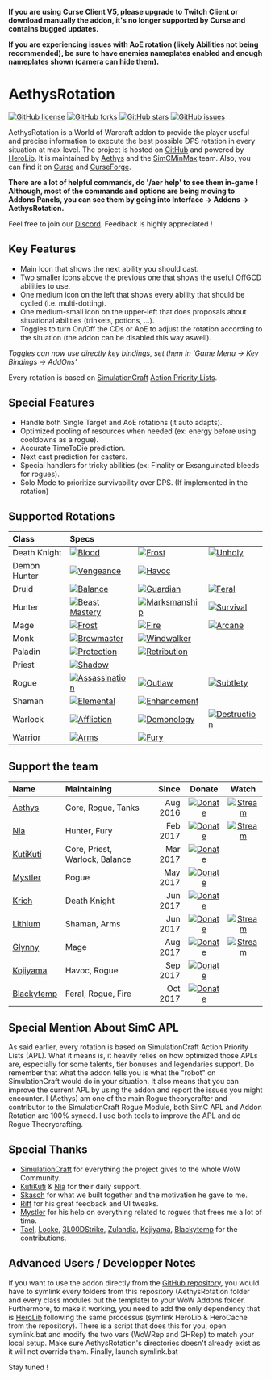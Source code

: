 
**If you are using Curse Client V5, please upgrade to Twitch Client or download manually the addon, it's no longer supported by Curse and contains bugged updates.**

**If you are experiencing issues with AoE rotation (likely Abilities not being recommended), be sure to have enemies nameplates enabled and enough nameplates shown (camera can hide them).**

# AethysRotation
[![GitHub license](https://img.shields.io/badge/license-EUPL-blue.svg)](https://raw.githubusercontent.com/SimCMinMax/AethysRotation/master/LICENSE) [![GitHub forks](https://img.shields.io/github/forks/SimCMinMax/AethysRotation.svg)](https://github.com/SimCMinMax/AethysRotation/network) [![GitHub stars](https://img.shields.io/github/stars/SimCMinMax/AethysRotation.svg)](https://github.com/SimCMinMax/AethysRotation/stargazers) [![GitHub issues](https://img.shields.io/github/issues/SimCMinMax/AethysRotation.svg)](https://github.com/SimCMinMax/AethysRotation/issues)

AethysRotation is a World of Warcraft addon to provide the player useful and precise information to execute the best possible DPS rotation in every situation at max level.
The project is hosted on [GitHub](https://github.com/SimCMinMax/AethysRotation) and powered by [HeroLib](https://github.com/SimCMinMax/HeroLib).
It is maintained by [Aethys](https://github.com/Aethys256/) and the [SimCMinMax](https://github.com/orgs/SimCMinMax/people) team.
Also, you can find it on [Curse](https://mods.curse.com/project/103143) and [CurseForge](https://www.curseforge.com/projects/103143/).

**There are a lot of helpful commands, do '/aer help' to see them in-game !
Although, most of the commands and options are being moving to Addons Panels, you can see them by going into Interface -> Addons -> AethysRotation.**

Feel free to join our [Discord](https://discord.gg/tFR2uvK). Feedback is highly appreciated !

## Key Features
- Main Icon that shows the next ability you should cast.
- Two smaller icons above the previous one that shows the useful OffGCD abilities to use.
- One medium icon on the left that shows every ability that should be cycled (i.e. multi-dotting).
- One medium-small icon on the upper-left that does proposals about situational abilities (trinkets, potions, ...).
- Toggles to turn On/Off the CDs or AoE to adjust the rotation according to the situation (the addon can be disabled this way aswell).

_Toggles can now use directly key bindings, set them in 'Game Menu -> Key Bindings -> AddOns'_

Every rotation is based on [SimulationCraft](http://simulationcraft.org/) [Action Priority Lists](https://github.com/simulationcraft/simc/wiki/ActionLists).

## Special Features
- Handle both Single Target and AoE rotations (it auto adapts).
- Optimized pooling of resources when needed (ex: energy before using cooldowns as a rogue).
- Accurate TimeToDie prediction.
- Next cast prediction for casters.
- Special handlers for tricky abilities (ex: Finality or Exsanguinated bleeds for rogues).
- Solo Mode to prioritize survivability over DPS. (If implemented in the rotation)

## Supported Rotations
| Class        | Specs                                                                                 |                                                                                   |                                                                                 |
| :---         | :---                                                                                  | :---                                                                              | :---                                                                            |
| Death Knight | [![Blood](https://img.shields.io/badge/Blood-OK-brightgreen.svg)]()                   | [![Frost](https://img.shields.io/badge/Frost-OK-brightgreen.svg)]()               | [![Unholy](https://img.shields.io/badge/Unholy-OK-brightgreen.svg)]()           |
| Demon Hunter | [![Vengeance](https://img.shields.io/badge/Vengeance-OK-brightgreen.svg)]()                 | [![Havoc](https://img.shields.io/badge/Havoc-OK-brightgreen.svg)]()               |                                                                                 |
| Druid        | [![Balance](https://img.shields.io/badge/Balance-OK-brightgreen.svg)]()               | [![Guardian](https://img.shields.io/badge/Guardian-OK-brightgreen.svg)]()         | [![Feral](https://img.shields.io/badge/Feral-OK-brightgreen.svg)]()             |
| Hunter       | [![Beast Mastery](https://img.shields.io/badge/Beast%20Mastery-OK-brightgreen.svg)]() | [![Marksmanship](https://img.shields.io/badge/Marksmanship-OK-brightgreen.svg)]() | [![Survival](https://img.shields.io/badge/Survival-OK-brightgreen.svg)]()       |
| Mage         | [![Frost](https://img.shields.io/badge/Frost-OK-brightgreen.svg)]()                   | [![Fire](https://img.shields.io/badge/Fire-OK-brightgreen.svg)]()                     | [![Arcane](https://img.shields.io/badge/Arcane-OK-brightgreen.svg)]()               |
| Monk         | [![Brewmaster](https://img.shields.io/badge/Brewmaster-OK-brightgreen.svg)]()         | [![Windwalker](https://img.shields.io/badge/Windwalker-OK-brightgreen.svg)]()     |                                                                                 |
| Paladin      | [![Protection](https://img.shields.io/badge/Protection-OK-brightgreen.svg)]()         | [![Retribution](https://img.shields.io/badge/Retribution-OK-brightgreen.svg)]()   |                                                                                 |
| Priest       | [![Shadow](https://img.shields.io/badge/Shadow-OK-brightgreen.svg)]()                 |                                                                                   |                                                                                 |
| Rogue        | [![Assassination](https://img.shields.io/badge/Assassination-OK-brightgreen.svg)]()   | [![Outlaw](https://img.shields.io/badge/Outlaw-OK-brightgreen.svg)]()             | [![Subtlety](https://img.shields.io/badge/Subtlety-OK-brightgreen.svg)]()       |
| Shaman       | [![Elemental](https://img.shields.io/badge/Elemental-OK-brightgreen.svg)]()           | [![Enhancement](https://img.shields.io/badge/Enhancement-OK-brightgreen.svg)]()   |                                                                                 |
| Warlock      | [![Affliction](https://img.shields.io/badge/Affliction-OK-brightgreen.svg)]()         | [![Demonology](https://img.shields.io/badge/Demonology-OK-brightgreen.svg)]()     | [![Destruction](https://img.shields.io/badge/Destruction-OK-brightgreen.svg)]() |
| Warrior      | [![Arms](https://img.shields.io/badge/Arms-OK-brightgreen.svg)]()                     | [![Fury](https://img.shields.io/badge/Fury-OK-brightgreen.svg)]()                 |                                                                                 |

## Support the team
| Name                                        | Maintaining                    | Since     | Donate                                                                                                    | Watch                                                                                                |
| :---                                        | :---                           | ---:      | :---:                                                                                                     | :---:                                                                                                |
| [Aethys](https://github.com/Aethys256)      | Core, Rogue, Tanks             |  Aug 2016 | [![Donate](https://img.shields.io/badge/Donate-PayPal-003087.svg)](https://www.paypal.me/Aethys/5)        | [![Stream](https://img.shields.io/badge/Stream-Twitch-6441a4.svg)](https://www.twitch.tv/aethys)     |
| [Nia](https://github.com/Nianel)            | Hunter, Fury                   |  Feb 2017 | [![Donate](https://img.shields.io/badge/Donate-PayPal-003087.svg)](https://www.paypal.me/Nianel/5)        | [![Stream](https://img.shields.io/badge/Stream-Twitch-6441a4.svg)](https://www.twitch.tv/nianel)     |
| [KutiKuti](https://github.com/Kutikuti)     | Core, Priest, Warlock, Balance |  Mar 2017 | [![Donate](https://img.shields.io/badge/Donate-PayPal-003087.svg)](https://www.paypal.me/kutikuti/5)      |                                                                                                      |
| [Mystler](https://github.com/Mystler)       | Rogue                          |  May 2017 | [![Donate](https://img.shields.io/badge/Donate-PayPal-003087.svg)](https://www.paypal.me/Mystler/5)       |                                                                                                      |
| [Krich](https://github.com/chrislopez24)    | Death Knight                   |  Jun 2017 | [![Donate](https://img.shields.io/badge/Donate-PayPal-003087.svg)](https://www.paypal.me/krige/5)         |                                                                                                      |
| [Lithium](https://github.com/lithium720)    | Shaman, Arms                   |  Jun 2017 | [![Donate](https://img.shields.io/badge/Donate-PayPal-003087.svg)](https://www.paypal.me/lithium720/5)    | [![Stream](https://img.shields.io/badge/Stream-Twitch-6441a4.svg)](https://www.twitch.tv/lithium720) |
| [Glynny](https://github.com/Glynnyx)        | Mage                           |  Aug 2017 | [![Donate](https://img.shields.io/badge/Donate-PayPal-003087.svg)](https://www.paypal.me/Glynnyx/5)       | [![Stream](https://img.shields.io/badge/Stream-Twitch-6441a4.svg)](https://www.twitch.tv/glynnylol)   |
| [Kojiyama](https://github.com/EvanMichaels) | Havoc, Rogue                   |  Sep 2017 | [![Donate](https://img.shields.io/badge/Donate-PayPal-003087.svg)](https://www.paypal.me/kojiyama/5)      |                                                                                                      |
| [Blackytemp](https://github.com/ghr74)      | Feral, Rogue, Fire             |  Oct 2017 | [![Donate](https://img.shields.io/badge/Donate-PayPal-003087.svg)](https://www.paypal.me/blackytempdev/5) |                                                                                                      |


## Special Mention About SimC APL
As said earlier, every rotation is based on SimulationCraft Action Priority Lists (APL).
What it means is, it heavily relies on how optimized those APLs are, especially for some talents, tier bonuses and legendaries support.
Do remember that what the addon tells you is what the "robot" on SimulationCraft would do in your situation.
It also means that you can improve the current APL by using the addon and report the issues you might encounter.
I (Aethys) am one of the main Rogue theorycrafter and contributor to the SimulationCraft Rogue Module, both SimC APL and Addon Rotation are 100% synced. I use both tools to improve the APL and do Rogue Theorycrafting.

## Special Thanks
- [SimulationCraft](http://simulationcraft.org/) for everything the project gives to the whole WoW Community.
- [KutiKuti](https://github.com/Kutikuti) & [Nia](https://github.com/Nianel) for their daily support.
- [Skasch](https://github.com/skasch) for what we built together and the motivation he gave to me.
- [Riff](https://github.com/tombell) for his great feedback and UI tweaks.
- [Mystler](https://github.com/Mystler) for his help on everything related to rogues that frees me a lot of time.
- [Tael](https://github.com/Tae-l), [Locke](https://github.com/Lockem90), [3L00DStrike](https://github.com/3L00DStrike), [Zulandia](https://github.com/AlexanderKenny), [Kojiyama](https://github.com/EvanMichaels), [Blackytemp](https://github.com/ghr74) for the contributions.

## Advanced Users / Developper Notes
If you want to use the addon directly from the [GitHub repository](https://github.com/SimCMinMax/AethysRotation), you would have to symlink every folders from this repository (AethysRotation folder and every class modules but the template) to your WoW Addons folder.
Furthermore, to make it working, you need to add the only dependency that is [HeroLib](https://github.com/SimCMinMax/HeroLib) following the same processus (symlink HeroLib & HeroCache from the repository).
There is a script that does this for you, open symlink.bat and modify the two vars (WoWRep and GHRep) to match your local setup.
Make sure AethysRotation's directories doesn't already exist as it will not override them.
Finally, launch symlink.bat

Stay tuned !
